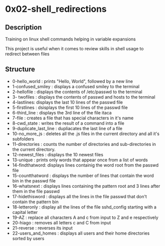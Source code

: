 # 0x02-shell_redirections

## Description
  Training on linux shell commands helping in  variable expansions

  This project is useful when it comes to review skills in shell usage to redirect between files 

## Structure
 *  0-hello_world : prints "Hello, World", followed by a new line
 *  1-confused_smiley : displays a confused smiley to the terminal
 *  2-hellofile : displays the contents of /etc/passwd to the terminal
 *  3- twofiles : displays the contents of passwd and hosts to the terminal
 *  4-lastlines: displays the last 10 lines of the passwd file
 *  5-firstlines : dsisplays the first 10 lines of the passwd file
 *  6-third_line : displays the 3rd line of the file itaca
 *  7-file : creates a file that has special characters in it's name
 *  8-cwd_state : writes the result of a command into a file
 *  9-duplicate_last_line : dupliacates the last line of a file
 *  10-no_more_js : deletes all the .js files in the current directory and all it's subfolders
 *  11-directories : counts the number of directories and sub-directories in the current directory.
 * 12-newest_files : displays the 10 newest files
 * 13-unique : prints only words that appear once from a list of words
 * 14-findthatword: displays lines containig the word root from the passwd file
 * 15-countthatword : displays the number of lines that contain the word bin in the passwd file
 * 16-whatsnext : displays lines containing the pattern root and 3 lines after them in the file passwd
 * 17-hidethisword : displays all the lines in the file passwd that don't contain the pattern bin 
 * 18-letteronly : display all the lines of the file sshd_config starting with a capital letter 
 * 19-AZ : replace all characters A and c from input to Z and e respectively
 * 20-hiago : removes all letters c and C from input
 * 21-reverse : reverses its input
 * 22-users_and_homes : displays all users and their home directories sorted by users
